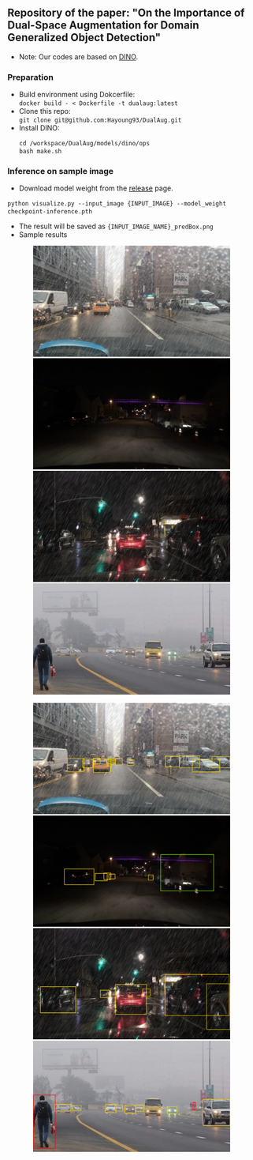 ## Repository of the paper: "On the Importance of Dual-Space Augmentation for Domain Generalized Object Detection"
- Note: Our codes are based on [DINO](https://github.com/IDEA-Research/DINO).

### Preparation
- Build environment using Dokcerfile:  
    `docker build - < Dockerfile -t dualaug:latest`
- Clone this repo:  
    `git clone git@github.com:Hayoung93/DualAug.git`
- Install DINO:  
    ```
    cd /workspace/DualAug/models/dino/ops
    bash make.sh
    ```

### Inference on sample image
- Download model weight from the [release](https://github.com/Hayoung93/DualAug/releases) page.
```
python visualize.py --input_image {INPUT_IMAGE} --model_weight checkpoint-inference.pth
```
- The result will be saved as `{INPUT_IMAGE_NAME}_predBox.png`
- Sample results
<p align="center">
  <img src="samples/0b95721d-fb1789c4.jpg" width="400" />
  <img src="samples/0c7c9049-7e4e5ed5.jpg" width="400" />
  <img src="samples/3b2cc921-dd124456.jpg" width="400" />
  <img src="samples/foggy-036.jpg" width="400" /> 
</p>
<p align="center">
  <img src="samples/0b95721d-fb1789c4_predBox.png" width="400" />
  <img src="samples/0c7c9049-7e4e5ed5_predBox.png" width="400" />
  <img src="samples/3b2cc921-dd124456_predBox.png" width="400" />
  <img src="samples/foggy-036_predBox.png" width="400" /> 
</p>
